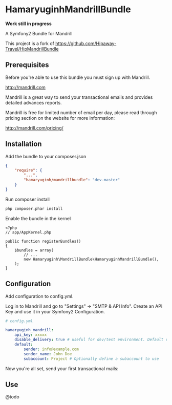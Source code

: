 HamaryuginhMandrillBundle
=========================

**Work still in progress**

A Symfony2 Bundle for Mandrill

This project is a fork of https://github.com/Hipaway-Travel/HipMandrillBundle

Prerequisites
-------------

Before you're able to use this bundle you must sign up with Mandrill.

http://mandrill.com

Mandrill is a great way to send your transactional emails and provides detailed advances reports.

Mandrill is free for limited number of email per day, please read through pricing section on the website for more information:

http://mandrill.com/pricing/

Installation
------------

Add the bundle to your composer.json

```json
{
    "require": {
        "...",
        "hamaryuginh/mandrillbundle": "dev-master"
    }
}
```

Run composer install

```sh
php composer.phar install
```

Enable the bundle in the kernel

    <?php
    // app/AppKernel.php

    public function registerBundles()
    {
        $bundles = array(
            // ...
            new Hamaryuginh\MandrillBundle\HamaryuginhMandrillBundle(),
        );
    }

Configuration
-------------

Add configuration to config.yml.

Log in to Mandrill and go to "Settings" -> "SMTP & API Info". Create an API Key and use it in your Symfony2 Configuration.

```yaml
# config.yml

hamaryuginh_mandrill:
    api_key: xxxxx
    disable_delivery: true # useful for dev/test environment. Default value is 'false'
    default:
        sender: info@example.com
        sender_name: John Doe
        subaccount: Project # Optionally define a subaccount to use
```

Now you're all set, send your first transactional mails:

Use
---

@todo